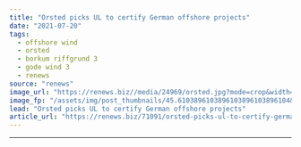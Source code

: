 ```yaml
---
title: "Orsted picks UL to certify German offshore projects"
date: "2021-07-20"
tags: 
  - offshore wind
  - orsted
  - borkum riffgrund 3
  - gode wind 3
  - renews
source: "renews"
image_url: "https://renews.biz//media/24969/orsted.jpg?mode=crop&width=770&heightratio=0.6103896103896103896103896104&slimmage=true"
image_fp: "/assets/img/post_thumbnails/45.6103896103896103896103896104&slimmage=true"
lead: "Orsted picks UL to certify German offshore projects"
article_url: "https://renews.biz/71091/orsted-picks-ul-to-certify-german-offshore-projects/"
---
```


---
